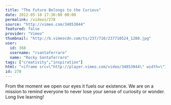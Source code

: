 ```yaml
---
title: "The Future Belongs to the Curious"
date: 2012-05-18 17:36:00 00:00
permalink: /videos/278
source: "http://vimeo.com/34853044"
featured: false
provider: "Vimeo"
thumbnail: "http://b.vimeocdn.com/ts/237/710/237710524_1280.jpg"
user:
  id: 368
  username: "rsantaferraro"
  name: "Rocky Santaferraro"
tags: ["creativity","inspiration"]
html: "<iframe src=\"http://player.vimeo.com/video/34853044\" width=\"1280\" height=\"720\" frameborder=\"0\" webkitallowfullscreen mozallowfullscreen allowfullscreen></iframe>"
id: 278
---
```


From the moment we open our eyes it fuels our existence. We are on a mission to remind everyone to never lose your sense of curiosity or wonder. Long live learning!